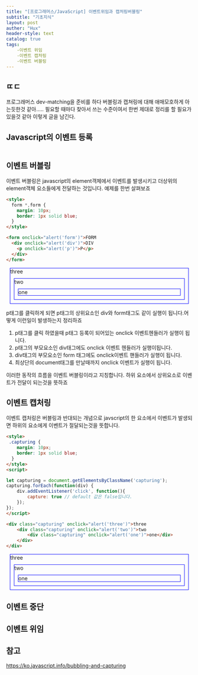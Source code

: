 ```yaml
---
title: "[프로그래머스/JavaScript] 이벤트위임과 캡처링버블링"
subtitle: "기초지식"
layout: post
auther: "Hux"
header-style: text
catalog: true
tags:
    -이벤트 위임
    -이벤트 캡처링
    -이벤트 버블링
---
```


ㄸㄷ
---
프로그래머스 dev-matching을 준비를 하다 버블링과 캡쳐링에 대해 애매모호하게 아는듯한것 같아.....
필요할 때마다 찾아서 쓰는 수준이여서 한번 제대로 정리를 할 필요가 있을것 같아 이렇게 글을 남긴다.



Javascript의 이벤트 등록
---

```js


```

이벤트 버블링
-------

이벤트 버블링은 javascript의 element객체에서 이벤트를 발생시키고 더상위의 element객체 요소들에게 전달하는 것입니다.
예제를 한번 살펴보죠

```html
<style>
  form *,form {
    margin: 10px;
    border: 1px solid blue;
  }
</style>

<form onclick="alert('form')">FORM
  <div onclick="alert('div')">DIV
    <p onclick="alert('p')">P</p>
  </div>
</form>
```

<html>
<style>
 .bubbling {
    margin: 10px;
    border: 1px solid blue;
  }
</style>

<div class="bubbling" onclick="alert('three')">three
    <div class="bubbling" onclick="alert('two')">two
        <div class="bubbling" onclick="alert('one')">one</div>
    </div>
</div>

</html>

p태그를 클릭하게 되면 p태그의 상위요소인 div와 form태그도 같이 실행이 됩니다.어떻게 이런일이 발생하는지 정리하죠

1. p태그를 클릭 하였을때 p태그 등록이 되어있는 onclick 이벤트헨들러가 실행이 됩니다.
2. p태그의 부모요소인 div태그에도 onclick 이벤트 헨들러가 실행이됩니다.
3. div태그의 부모요소인 form 태그에도 onclick이벤트 핸들러가 실행이 됩니다.
4. 최상단의 document태그를 만날때까지 onclick 이벤트가 실행이 됩니다.

이러한 동작의 흐름을 이벤트 버블링이라고 지칭합니다. 하위 요소에서 상위요소로 이벤트가 전달이 되는것을 뜻하죠



이벤트 캡처링
---
이벤트 캡처링은 버블링과 반대되는 개념으로 javscript의 한 요소에서 이벤트가 발생되면 하위의 요소에게 이벤트가 절달되는것을 뜻합니다.

```html
<style>
 .capturing {
    margin: 10px;
    border: 1px solid blue;
  }
</style>
<script>

let capturing = document.getElementsByClassName('capturing');
capturing.forEach(function(div) {
	div.addEventListener('click', function(){
		capture: true // default 값은 false입니다.
	});
});
</script>

<div class="capturing" onclick="alert('three')">three
    <div class="capturing" onclick="alert('two')">two
        <div class="capturing" onclick="alert('one')">one</div>
    </div>
</div>
```
<html>
<style>
 .capturing {
    margin: 10px;
    border: 1px solid blue;
  }
</style>
<script>
  window.addEventListener('DOMContentLoaded', (event) => {
    let capturing = document.getElementsByClassName('capturing');
    for(let element of capturing){
      element.addEventListener('click', function(e){
        alert(e.target.innerHTML)
      },{capture:true})
    };
});
</script>

<div class="capturing">three
    <div class="capturing">two
        <div class="capturing">one</div>
    </div>
</div>
</html>

이벤트 중단
---


이벤트 위임
---



참고
---
<https://ko.javascript.info/bubbling-and-capturing>